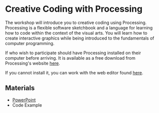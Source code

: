 # Creative Coding with Processing

The workshop will introduce you to creative coding using Processing.  Processing is a flexible software sketchbook and a language for learning how to code within the context of the visual arts.  You will learn how to create interactive graphics while being introduced to the fundamentals of computer programming.  

If who wish to participate should have Processing installed on their computer before arriving.  It is available as a free download from Processing's website [here](processing.org/download).

If you cannot install it, you can work with the web editor found [here](hello.processing.org/editor).

## Materials

- [PowerPoint](creative_coding_in_processing.pptx)
- Code Example
